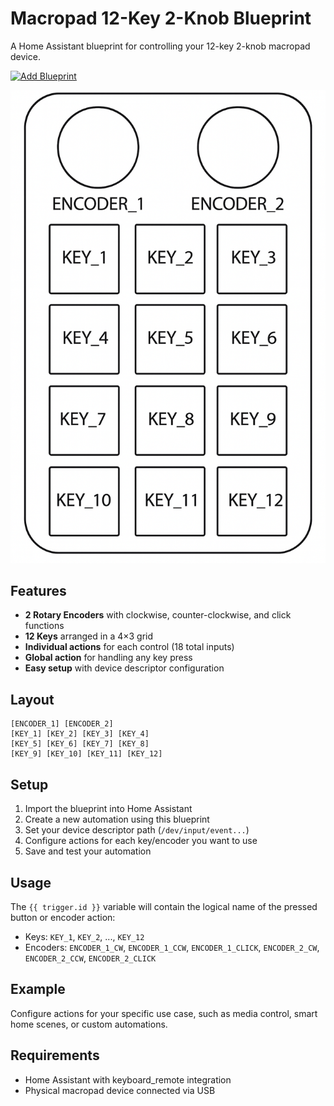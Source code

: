 # Macropad 12-Key 2-Knob Blueprint

A Home Assistant blueprint for controlling your 12-key 2-knob macropad device.

[![Add Blueprint](https://my.home-assistant.io/badges/blueprint_import.svg)](https://my.home-assistant.io/redirect/blueprint_import/?blueprint_url=https://raw.githubusercontent.com/arnoudkooi/HomeAssistantShare/main/blueprints/macropad12key2knob/macropad12key2knob.yaml)

![Macropad Layout](macropad.png)

## Features

- **2 Rotary Encoders** with clockwise, counter-clockwise, and click functions
- **12 Keys** arranged in a 4×3 grid
- **Individual actions** for each control (18 total inputs)
- **Global action** for handling any key press
- **Easy setup** with device descriptor configuration

## Layout

```
[ENCODER_1] [ENCODER_2]
[KEY_1] [KEY_2] [KEY_3] [KEY_4]
[KEY_5] [KEY_6] [KEY_7] [KEY_8]
[KEY_9] [KEY_10] [KEY_11] [KEY_12]
```

## Setup

1. Import the blueprint into Home Assistant
2. Create a new automation using this blueprint
3. Set your device descriptor path (`/dev/input/event...`)
4. Configure actions for each key/encoder you want to use
5. Save and test your automation

## Usage

The `{{ trigger.id }}` variable will contain the logical name of the pressed button or encoder action:
- Keys: `KEY_1`, `KEY_2`, ..., `KEY_12`
- Encoders: `ENCODER_1_CW`, `ENCODER_1_CCW`, `ENCODER_1_CLICK`, `ENCODER_2_CW`, `ENCODER_2_CCW`, `ENCODER_2_CLICK`

## Example

Configure actions for your specific use case, such as media control, smart home scenes, or custom automations.

## Requirements

- Home Assistant with keyboard_remote integration
- Physical macropad device connected via USB 